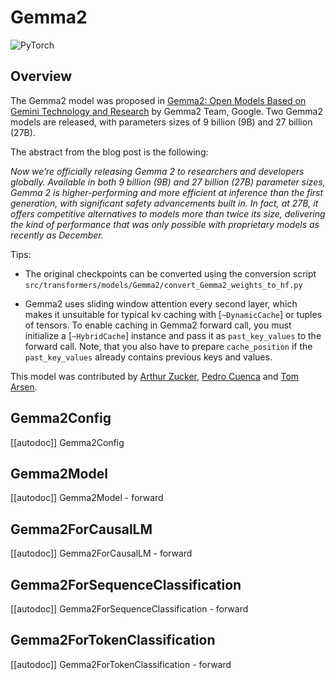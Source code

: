 
<!--Copyright 2024 The HuggingFace Team. All rights reserved.

Licensed under the Apache License, Version 2.0 (the "License"); you may not use this file except in compliance with
the License. You may obtain a copy of the License at

http://www.apache.org/licenses/LICENSE-2.0

Unless required by applicable law or agreed to in writing, software distributed under the License is distributed on
an "AS IS" BASIS, WITHOUT WARRANTIES OR CONDITIONS OF ANY KIND, either express or implied. See the License for the
specific language governing permissions and limitations under the License.

⚠️ Note that this file is in Markdown but contain specific syntax for our doc-builder (similar to MDX) that may not be
rendered properly in your Markdown viewer.

-->

# Gemma2

<div class="flex flex-wrap space-x-1">
<img alt="PyTorch" src="https://img.shields.io/badge/PyTorch-DE3412?style=flat&logo=pytorch&logoColor=white">
</div>

## Overview

The Gemma2 model was proposed in [Gemma2: Open Models Based on Gemini Technology and Research](https://blog.google/technology/developers/google-gemma-2/) by Gemma2 Team, Google.
Two Gemma2 models are released, with parameters sizes of 9 billion (9B) and 27 billion (27B).

The abstract from the blog post is the following:

*Now we’re officially releasing Gemma 2 to researchers and developers globally. Available in both 9 billion (9B) and 27 billion (27B) parameter sizes, Gemma 2 is higher-performing and more efficient at inference than the first generation, with significant safety advancements built in. In fact, at 27B, it offers competitive alternatives to models more than twice its size, delivering the kind of performance that was only possible with proprietary models as recently as December.*

Tips:

- The original checkpoints can be converted using the conversion script `src/transformers/models/Gemma2/convert_Gemma2_weights_to_hf.py` 

<Tip warning={true}>

- Gemma2 uses sliding window attention every second layer, which makes it unsuitable for typical kv caching with [`~DynamicCache`] or tuples of tensors. To enable caching in Gemma2 forward call, you must initialize a [`~HybridCache`] instance and pass it as `past_key_values` to the forward call. Note, that you also have to prepare `cache_position` if the `past_key_values` already contains previous keys and values.

</Tip>

This model was contributed by [Arthur Zucker](https://huggingface.co/ArthurZ), [Pedro Cuenca](https://huggingface.co/pcuenq) and [Tom Arsen]().


## Gemma2Config

[[autodoc]] Gemma2Config

## Gemma2Model

[[autodoc]] Gemma2Model
    - forward

## Gemma2ForCausalLM

[[autodoc]] Gemma2ForCausalLM
    - forward

## Gemma2ForSequenceClassification

[[autodoc]] Gemma2ForSequenceClassification
    - forward

## Gemma2ForTokenClassification

[[autodoc]] Gemma2ForTokenClassification
    - forward

